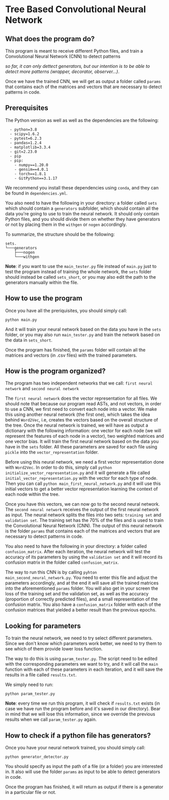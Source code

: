 # Tree Based Convolutional Neural Network


## What does the program do?

This program is meant to receive different Python files, and train a Convolutional Neural Network (CNN) to detect patterns 

*so far, it can only dettect generators, but our intention is to be able to detect more patterns (wrapper, decorator, observer...)*.

Once we have the trained CNN, we will get as output a folder called `params` that contains each of the matrices and vectors that are necessary to detect patterns in code. 

## Prerequisites

The Python version as well as well as the dependencies are the following:

```
  - python=3.8
  - scipy=1.6.2
  - pytest=6.2.3
  - pandas=1.2.4
  - matplotlib=3.3.4
  - git=2.23.0
  - pip 
  - pip:
    - numpy==1.20.0
    - gensim==4.0.1
    - torch==1.8.1
    - GitPython==3.1.17
```

We recommend you install these dependencies using `conda`, and they can be found in `dependencies.yml`. 

You also need to have the following in your directory: a folder called `sets` which should contain a `generators` subfolder, which should contain all the data you're going to use to train the neural network. It should only contain Python files, and you should divide them on whether they have generators or not by placing them in the `withgen` or `nogen` accordingly. 

To summarize, the structure should be the following:

```
sets.
└───generators
    ├───nogen
    └───withgen
```

**Note**: if you want to use the `main_tester.py` file instead of `main.py` just to test the program instead of training the whole network, the `sets` folder should instead be called `sets_short`, or you may also edit the path to the generators manually within the file.

## How to use the program

Once you have all the preriquisites, you should simply call:

```
python main.py
```

And it will train your neural network based on the data you have in the `sets` folder, or you may also run `main_tester.py` and train the network based on the data in `sets_short`.

Once the program has finished, the `params` folder will contain all the matrices and vectors (in .csv files) with the trained parameters.

## How is the program organized?

The program has two independent networks that we call: `first neural network` and `second neural network`

The `first neural network` does the vector representation for all files. We should note that because our program read ASTs, and not vectors, in order to use a CNN, we first need to convert each node into a vector. We make this using another neural network (the first one), which takes the idea behind `Word2Vec`, i.e, creates the vectors based on the overall structure of the tree. Once the neural network is trained, we will have as output a dictionary with the following information: one vector for each node (we will represent the features of each node in a vector), two weighted matrices and one vector bias. It will train the first neural network based on the data you have in the `sets` folder. All these parameters are saved for each file using `pickle` into the `vector_representation` folder. 

Before using this neural network, we need a first vector representation done with `Word2Vec`. In order to do this, simply call `python initialize_vector_representation.py` and it will generate a file called `initial_vector_representation.py` with the vector for each type of node. Then you can call `python main_first_neural_network.py` and it will use this initial vectors to get a better vector representation learning the context of each node within the tree.

Once you have this vectors, we can now go to the second neural network. The `second neural network` receives the output of the first neural network as input. The neural network splits the files into two sets: `training set` and `validation set`. The training set has the 70% of the files and is used to train the Convolutional Neural Network (CNN). The output of this neural network is the folder `params` that contains each of the matrices and vectors that are necessary to detect patterns in code. 

You also need to have the following in your directory: a folder called `confusion_matrix`. After each iteration, the neural network will test the accuracy of its parameters by using the `validation set` and it will record its confusion matrix in the folder called `confusion_matrix`.

The way to run this CNN is by calling `pyhton main_second_neural_network.py`. You need to enter this file and adjust the parameters accordingly, and at the end it will save all the trained matrices into the aforementioned `params` folder. You will also get in your screen the loss of the training set and the validation set, as well as the accuracy (proportion of correctly predicted files), and a small representation of the confusion matrix. You also have a `confusion_matrix` folder with each of the confusion matrices that yielded a better result than the previous epochs.

## Looking for parameters

To train the neural network, we need to try select different parameters. Since we don't know which parameters work better, we need to try them to see which of them provide lower loss function. 

The way to do this is using `param_tester.py`. The script need to be edited with the corresponding parameters we want to try, and it will call the `main` function with each of these parameters in each iteration, and it will save the results in a file called `results.txt`.

We simply need to run:

```
python param_tester.py
```


**Note**: every time we run this program, it will check if `results.txt` exists (in case we have run the program before and it's saved in our directory). Bear in mind that we will lose this information, since we override the previous results when we call `param_tester.py` again.


## How to check if a python file has generators?

Once you have your neural network trained, you should simply call:
```
python generator_detector.py
```

You should specify as input the path of a file (or a folder) you are interested in. It also will use the folder `params` as input to be able to detect generators in code. 

Once the program has finished, it will return as output if there is a generator in a particular file or not.